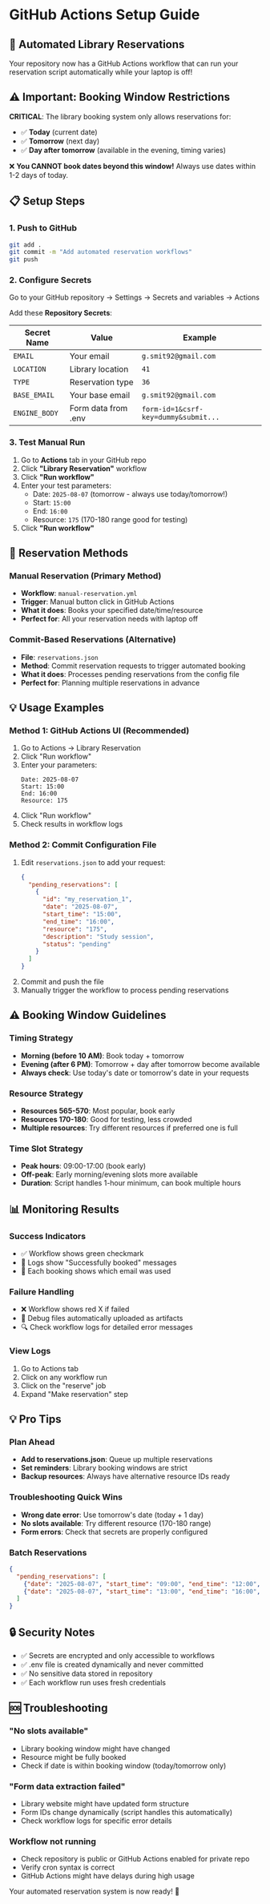 # GitHub Actions Setup Guide

## 🚀 **Automated Library Reservations**

Your repository now has a GitHub Actions workflow that can run your reservation script automatically while your laptop is off!

## ⚠️ **Important: Booking Window Restrictions**

**CRITICAL**: The library booking system only allows reservations for:
- ✅ **Today** (current date)
- ✅ **Tomorrow** (next day) 
- ✅ **Day after tomorrow** (available in the evening, timing varies)

❌ **You CANNOT book dates beyond this window!** Always use dates within 1-2 days of today.

## 📋 **Setup Steps**

### 1. **Push to GitHub**
```bash
git add .
git commit -m "Add automated reservation workflows"
git push
```

### 2. **Configure Secrets**
Go to your GitHub repository → Settings → Secrets and variables → Actions

Add these **Repository Secrets**:

| Secret Name | Value | Example |
|-------------|-------|---------|
| `EMAIL` | Your email | `g.smit92@gmail.com` |
| `LOCATION` | Library location | `41` |
| `TYPE` | Reservation type | `36` |
| `BASE_EMAIL` | Your base email | `g.smit92@gmail.com` |
| `ENGINE_BODY` | Form data from .env | `form-id=1&csrf-key=dummy&submit...` |

### 3. **Test Manual Run**
1. Go to **Actions** tab in your GitHub repo
2. Click **"Library Reservation"** workflow
3. Click **"Run workflow"**
4. Enter your test parameters:
   - Date: `2025-08-07` (tomorrow - always use today/tomorrow!)
   - Start: `15:00`
   - End: `16:00`
   - Resource: `175` (170-180 range good for testing)
5. Click **"Run workflow"**

## 📅 **Reservation Methods**

### **Manual Reservation (Primary Method)**
- **Workflow**: `manual-reservation.yml` 
- **Trigger**: Manual button click in GitHub Actions
- **What it does**: Books your specified date/time/resource
- **Perfect for**: All your reservation needs with laptop off

### **Commit-Based Reservations (Alternative)**
- **File**: `reservations.json`
- **Method**: Commit reservation requests to trigger automated booking
- **What it does**: Processes pending reservations from the config file
- **Perfect for**: Planning multiple reservations in advance

## 💡 **Usage Examples**

### **Method 1: GitHub Actions UI (Recommended)**
1. Go to Actions → Library Reservation
2. Click "Run workflow"
3. Enter your parameters:
   ```
   Date: 2025-08-07
   Start: 15:00
   End: 16:00  
   Resource: 175
   ```
4. Click "Run workflow"
5. Check results in workflow logs

### **Method 2: Commit Configuration File**
1. Edit `reservations.json` to add your request:
   ```json
   {
     "pending_reservations": [
       {
         "id": "my_reservation_1",
         "date": "2025-08-07",
         "start_time": "15:00", 
         "end_time": "16:00",
         "resource": "175",
         "description": "Study session",
         "status": "pending"
       }
     ]
   }
   ```
2. Commit and push the file
3. Manually trigger the workflow to process pending reservations

## ⚠️ **Booking Window Guidelines**

### **Timing Strategy**
- **Morning (before 10 AM)**: Book today + tomorrow
- **Evening (after 6 PM)**: Tomorrow + day after tomorrow become available
- **Always check**: Use today's date or tomorrow's date in your requests

### **Resource Strategy** 
- **Resources 565-570**: Most popular, book early
- **Resources 170-180**: Good for testing, less crowded
- **Multiple resources**: Try different resources if preferred one is full

### **Time Slot Strategy**
- **Peak hours**: 09:00-17:00 (book early)
- **Off-peak**: Early morning/evening slots more available
- **Duration**: Script handles 1-hour minimum, can book multiple hours

## 📊 **Monitoring Results**

### **Success Indicators**
- ✅ Workflow shows green checkmark
- 📝 Logs show "Successfully booked" messages
- 📧 Each booking shows which email was used

### **Failure Handling**
- ❌ Workflow shows red X if failed
- 📁 Debug files automatically uploaded as artifacts
- 🔍 Check workflow logs for detailed error messages

### **View Logs**
1. Go to Actions tab
2. Click on any workflow run
3. Click on the "reserve" job
4. Expand "Make reservation" step

## 💡 **Pro Tips**

### **Plan Ahead**
- **Add to reservations.json**: Queue up multiple reservations
- **Set reminders**: Library booking windows are strict
- **Backup resources**: Always have alternative resource IDs ready

### **Troubleshooting Quick Wins**
- **Wrong date error**: Use tomorrow's date (today + 1 day)
- **No slots available**: Try different resource (170-180 range)
- **Form errors**: Check that secrets are properly configured

### **Batch Reservations**
```json
{
  "pending_reservations": [
    {"date": "2025-08-07", "start_time": "09:00", "end_time": "12:00", "resource": "175"},
    {"date": "2025-08-07", "start_time": "13:00", "end_time": "16:00", "resource": "176"}
  ]
}
```

## 🔒 **Security Notes**

- ✅ Secrets are encrypted and only accessible to workflows
- ✅ .env file is created dynamically and never committed
- ✅ No sensitive data stored in repository
- ✅ Each workflow run uses fresh credentials

## 🆘 **Troubleshooting**

### **"No slots available"**
- Library booking window might have changed
- Resource might be fully booked
- Check if date is within booking window (today/tomorrow only)

### **"Form data extraction failed"**
- Library website might have updated form structure
- Form IDs change dynamically (script handles this automatically)
- Check workflow logs for specific error details

### **Workflow not running**
- Check repository is public or GitHub Actions enabled for private repo
- Verify cron syntax is correct
- GitHub Actions might have delays during high usage

Your automated reservation system is now ready! 🎉